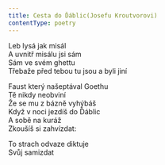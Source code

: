 ```yaml
---
title: Cesta do Ďáblic(Josefu Kroutvorovi)
contentType: poetry
---
```


<section>

Leb lysá jak misál  
A uvnitř misálu jsi sám  
Sám ve svém ghettu  
Třebaže před tebou tu jsou a byli jiní

</section>

<section>

Faust který našeptával Goethu  
Tě nikdy neobviní  
Že se mu z bázně vyhýbáš  
Když v noci jezdíš do Ďáblic  
A sobě na kuráž  
Zkoušíš si zahvízdat:

</section>

<section>

To strach odvaze diktuje  
Svůj samizdat

</section>
